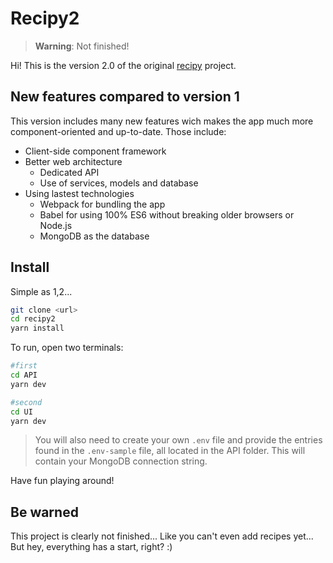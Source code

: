 # Recipy2

> **Warning**: Not finished!

Hi! This is the version 2.0 of the original [recipy](https://github.com/vigenere23/recipy) project. 

## New features compared to version 1

This version includes many new features wich makes the app much more component-oriented and up-to-date. Those include:

* Client-side component framework
* Better web architecture
    * Dedicated API
    * Use of services, models and database
* Using lastest technologies
    * Webpack for bundling the app
    * Babel for using 100% ES6 without breaking older browsers or Node.js
    * MongoDB as the database

## Install

Simple as 1,2...
```bash
git clone <url>
cd recipy2
yarn install
```

To run, open two terminals:
```bash
#first
cd API
yarn dev

#second
cd UI
yarn dev
```

> You will also need to create your own `.env` file and provide the entries found in the `.env-sample` file, all located in the API folder. This will contain your MongoDB connection string. 

Have fun playing around!

## Be warned

This project is clearly not finished... Like you can't even add recipes yet... But hey, everything has a start, right? :) 